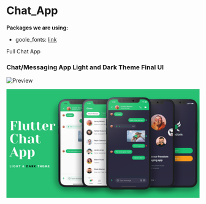 # Chat_App


**Packages we are using:**

- goole_fonts: [link](https://pub.dev/packages/google_fonts)

Full Chat App 

### Chat/Messaging App Light and Dark Theme Final UI

![Preview](/gif.gif)

![App UI](/ui.png)
